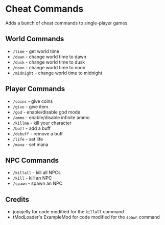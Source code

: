 ﻿# Cheat Commands
Adds a bunch of cheat commands to single-player games.

## World Commands
* `/time` - get world time
* `/dawn` - change world time to dawn
* `/dusk` - change world time to dusk
* `/noon` - change world time to noon
* `/midnight` - change world time to midnight

## Player Commands
* `/coins` - give coins
* `/give` - give item
* `/god` - enable/disable god mode
* `/ammo` - enable/disable infinite ammo
* `/killme` - kill your character
* `/buff` - add a buff
* `/debuff` - remove a buff
* `/life` - set life
* `/mana` - set mana

## NPC Commands
* `/killall` - kill all NPCs
* `/kill` - kill an NPC
* `/spawn` - spawn an NPC

## Credits
* jopojelly for code modified for the `killall` command
* tModLoader's ExampleMod for code modified for the `spawn` command